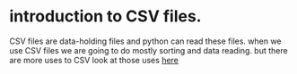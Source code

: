 # introduction to CSV files.
CSV files are data-holding files and python can read these files.
when we use CSV files we are going to do mostly sorting and data reading. but there are more uses to CSV
look at those uses [here](https://www.google.com/search?q=what+is+CSV&client=firefox-b-1-d&sca_esv=c25892b2dd8da70a&sca_upv=1&ei=r0nuZv6RAuvu0PEPnpnh6Ak&ved=0ahUKEwi-pczel9OIAxVrNzQIHZ5MGJ0Q4dUDCA8&uact=5&oq=what+is+CSV&gs_lp=Egxnd3Mtd2l6LXNlcnAiC3doYXQgaXMgQ1NWMgYQABgHGB4yCBAAGIAEGLEDMgUQABiABDIFEAAYgAQyBRAAGIAEMgUQABiABDIFEAAYgAQyBhAAGAcYHjIFEAAYgAQyBRAAGIAESPkNULAFWNwLcAF4AJABAJgBZ6ABvgWqAQM4LjG4AQPIAQD4AQGYAgegAvUDwgIKEAAYsAMY1gQYR8ICDRAAGIAEGLADGEMYigXCAg0QABiABBixAxiDARgNwgIKEAAYgAQYsQMYDcICBxAAGIAEGA3CAgsQABiABBiRAhiKBZgDAIgGAZAGCpIHATegB4c3&sclient=gws-wiz-serp)
